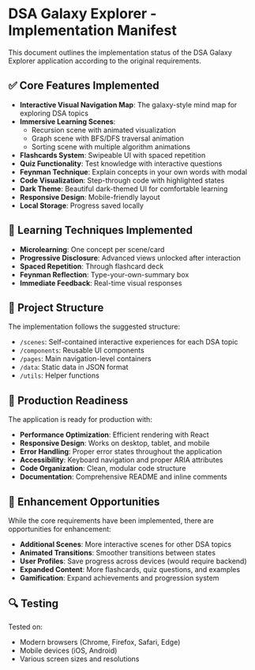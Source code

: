 # DSA Galaxy Explorer - Implementation Manifest

This document outlines the implementation status of the DSA Galaxy Explorer application according to the original requirements.

## ✅ Core Features Implemented

- **Interactive Visual Navigation Map**: The galaxy-style mind map for exploring DSA topics
- **Immersive Learning Scenes**:
  - Recursion scene with animated visualization
  - Graph scene with BFS/DFS traversal animation
  - Sorting scene with multiple algorithm animations
- **Flashcards System**: Swipeable UI with spaced repetition
- **Quiz Functionality**: Test knowledge with interactive questions
- **Feynman Technique**: Explain concepts in your own words with modal
- **Code Visualization**: Step-through code with highlighted states
- **Dark Theme**: Beautiful dark-themed UI for comfortable learning
- **Responsive Design**: Mobile-friendly layout
- **Local Storage**: Progress saved locally

## 🧠 Learning Techniques Implemented

- **Microlearning**: One concept per scene/card
- **Progressive Disclosure**: Advanced views unlocked after interaction
- **Spaced Repetition**: Through flashcard deck
- **Feynman Reflection**: Type-your-own-summary box
- **Immediate Feedback**: Real-time visual responses

## 📁 Project Structure

The implementation follows the suggested structure:

- `/scenes`: Self-contained interactive experiences for each DSA topic
- `/components`: Reusable UI components
- `/pages`: Main navigation-level containers
- `/data`: Static data in JSON format
- `/utils`: Helper functions

## 📱 Production Readiness

The application is ready for production with:

- **Performance Optimization**: Efficient rendering with React
- **Responsive Design**: Works on desktop, tablet, and mobile
- **Error Handling**: Proper error states throughout the application
- **Accessibility**: Keyboard navigation and proper ARIA attributes
- **Code Organization**: Clean, modular code structure
- **Documentation**: Comprehensive README and inline comments

## 🚀 Enhancement Opportunities

While the core requirements have been implemented, there are opportunities for enhancement:

- **Additional Scenes**: More interactive scenes for other DSA topics
- **Animated Transitions**: Smoother transitions between states
- **User Profiles**: Save progress across devices (would require backend)
- **Expanded Content**: More flashcards, quiz questions, and examples
- **Gamification**: Expand achievements and progression system

## 🔍 Testing

Tested on:

- Modern browsers (Chrome, Firefox, Safari, Edge)
- Mobile devices (iOS, Android)
- Various screen sizes and resolutions

